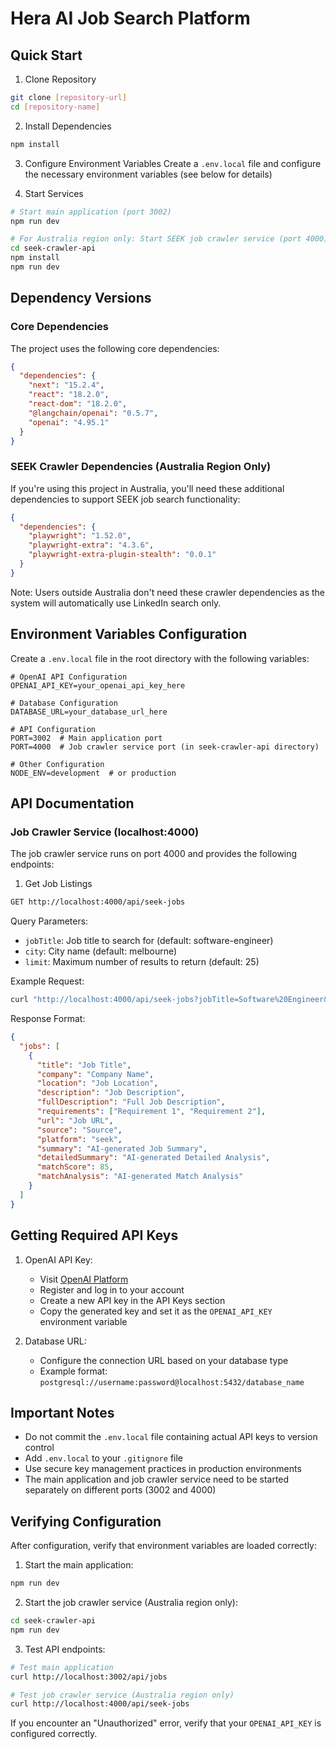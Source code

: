 # Hera AI Job Search Platform

## Quick Start

1. Clone Repository
```bash
git clone [repository-url]
cd [repository-name]
```

2. Install Dependencies
```bash
npm install
```

3. Configure Environment Variables
Create a `.env.local` file and configure the necessary environment variables (see below for details)

4. Start Services
```bash
# Start main application (port 3002)
npm run dev

# For Australia region only: Start SEEK job crawler service (port 4000)
cd seek-crawler-api
npm install
npm run dev
```

## Dependency Versions

### Core Dependencies

The project uses the following core dependencies:

```json
{
  "dependencies": {
    "next": "15.2.4",
    "react": "18.2.0",
    "react-dom": "18.2.0",
    "@langchain/openai": "0.5.7",
    "openai": "4.95.1"
  }
}
```

### SEEK Crawler Dependencies (Australia Region Only)

If you're using this project in Australia, you'll need these additional dependencies to support SEEK job search functionality:

```json
{
  "dependencies": {
    "playwright": "1.52.0",
    "playwright-extra": "4.3.6",
    "playwright-extra-plugin-stealth": "0.0.1"
  }
}
```

Note: Users outside Australia don't need these crawler dependencies as the system will automatically use LinkedIn search only.

## Environment Variables Configuration

Create a `.env.local` file in the root directory with the following variables:

```env
# OpenAI API Configuration
OPENAI_API_KEY=your_openai_api_key_here

# Database Configuration
DATABASE_URL=your_database_url_here

# API Configuration
PORT=3002  # Main application port
PORT=4000  # Job crawler service port (in seek-crawler-api directory)

# Other Configuration
NODE_ENV=development  # or production
```

## API Documentation

### Job Crawler Service (localhost:4000)

The job crawler service runs on port 4000 and provides the following endpoints:

1. Get Job Listings
```bash
GET http://localhost:4000/api/seek-jobs
```

Query Parameters:
- `jobTitle`: Job title to search for (default: software-engineer)
- `city`: City name (default: melbourne)
- `limit`: Maximum number of results to return (default: 25)

Example Request:
```bash
curl "http://localhost:4000/api/seek-jobs?jobTitle=Software%20Engineer&city=Sydney&limit=60"
```

Response Format:
```json
{
  "jobs": [
    {
      "title": "Job Title",
      "company": "Company Name",
      "location": "Job Location",
      "description": "Job Description",
      "fullDescription": "Full Job Description",
      "requirements": ["Requirement 1", "Requirement 2"],
      "url": "Job URL",
      "source": "Source",
      "platform": "seek",
      "summary": "AI-generated Job Summary",
      "detailedSummary": "AI-generated Detailed Analysis",
      "matchScore": 85,
      "matchAnalysis": "AI-generated Match Analysis"
    }
  ]
}
```

## Getting Required API Keys

1. OpenAI API Key:
   - Visit [OpenAI Platform](https://platform.openai.com/)
   - Register and log in to your account
   - Create a new API key in the API Keys section
   - Copy the generated key and set it as the `OPENAI_API_KEY` environment variable

2. Database URL:
   - Configure the connection URL based on your database type
   - Example format: `postgresql://username:password@localhost:5432/database_name`

## Important Notes

- Do not commit the `.env.local` file containing actual API keys to version control
- Add `.env.local` to your `.gitignore` file
- Use secure key management practices in production environments
- The main application and job crawler service need to be started separately on different ports (3002 and 4000)

## Verifying Configuration

After configuration, verify that environment variables are loaded correctly:

1. Start the main application:
```bash
npm run dev
```

2. Start the job crawler service (Australia region only):
```bash
cd seek-crawler-api
npm run dev
```

3. Test API endpoints:
```bash
# Test main application
curl http://localhost:3002/api/jobs

# Test job crawler service (Australia region only)
curl http://localhost:4000/api/seek-jobs
```

If you encounter an "Unauthorized" error, verify that your `OPENAI_API_KEY` is configured correctly.

